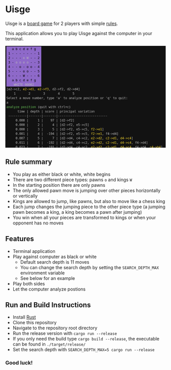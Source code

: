 # Uisge

Uisge is a [board game](https://boardgamegeek.com/boardgame/11421/uisge) for 2
players with simple [rules](https://omerkel.github.io/Uisge/html5/src/uisge_rules-en.html).

This application allows you to play Uisge against the computer in your terminal.

![Screenshot](https://github.com/golmman/uisge/blob/main/uisge.png "Uisge")

## Rule summary

- You play as either black or white, white begins
- There are two different piece types: pawns `o` and kings `W`
- In the starting position there are only pawns
- The only allowed pawn move is jumping over other pieces horizontally or vertically
- Kings are allowed to jump, like pawns, but also to move like a chess king
- Each jump changes the jumping piece to the other piece type (a jumping pawn becomes a king, a king becomes a pawn after jumping)
- You win when all your pieces are transformed to kings or when your opponent has no moves

## Features

- Terminal application
- Play against computer as black or white
  - Default search depth is 11 moves
  - You can change the search depth by setting the `SEARCH_DEPTH_MAX` environment variable
  - See below for an example
- Play both sides
- Let the computer analyze postions

## Run and Build Instructions

- Install [Rust](https://www.rust-lang.org/)
- Clone this repository
- Navigate to the repository root directory
- Run the release version with `cargo run --release`
- If you only need the build type `cargo build --release`, the executable can be found in `./target/release/`
- Set the search depth with `SEARCH_DEPTH_MAX=5 cargo run --release`

### Good luck!
